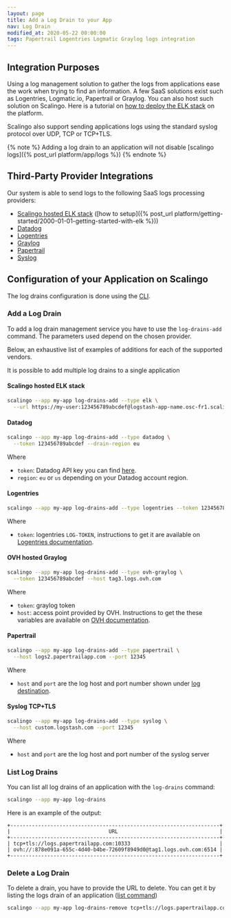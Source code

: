 ```yaml
---
layout: page
title: Add a Log Drain to your App
nav: Log Drain
modified_at: 2020-05-22 00:00:00
tags: Papertrail Logentries Logmatic Graylog logs integration
---
```


## Integration Purposes

Using a log management solution to gather the logs from applications ease the
work when trying to find an information.
A few SaaS solutions exist such as Logentries, Logmatic.io, Papertrail or
Graylog. You can also host such solution on Scalingo. Here is a tutorial on
[how to deploy the ELK
stack](https://scalingo.com/articles/2018/02/23/running-the-elk-stack-on-scalingo.html)
on the platform.

Scalingo also support sending applications logs using the standard
syslog protocol over UDP, TCP or TCP+TLS.

{% note %}
Adding a log drain to an application will not disable
[scalingo logs]({% post_url platform/app/logs %})
{% endnote %}

## Third-Party Provider Integrations

Our system is able to send logs to the following SaaS logs processing providers:

* [Scalingo hosted ELK stack](#scalingo-hosted-elk-stack)
([how to setup]({% post_url platform/getting-started/2000-01-01-getting-started-with-elk %}))
* [Datadog](#datadog)
* [Logentries](#logentries)
* [Graylog](#ovh-hosted-graylog)
* [Papertrail](#papertrail)
* [Syslog](#syslog-tcptls)

## Configuration of your Application on Scalingo

The log drains configuration is done using the 
[CLI](https://doc.scalingo.com/cli).

### Add a Log Drain

To add a log drain management service you have to use the `log-drains-add`
command. The parameters used depend on the chosen provider.

Below, an exhaustive list of examples of additions for each of the supported
vendors.

It is possible to add multiple log drains to a single application

#### Scalingo hosted ELK stack

```bash
scalingo --app my-app log-drains-add --type elk \
  --url https://my-user:123456789abcdef@logstash-app-name.osc-fr1.scalingo.io
```

#### Datadog
```bash
scalingo --app my-app log-drains-add --type datadog \
  --token 123456789abcdef --drain-region eu
```
Where
* `token`: Datadog API key you can find
[here](https://app.datadoghq.com/account/settings#api).
* `region`: `eu` or `us` depending on your Datadog account region.


#### Logentries

```bash
scalingo --app my-app log-drains-add --type logentries --token 123456789abcdef
```
Where 
* `token`: logentries `LOG-TOKEN`, instructions to get
it are available on [Logentries
documentation](https://docs.logentries.com/docs/http-post).

#### OVH hosted Graylog
```bash
scalingo --app my-app log-drains-add --type ovh-graylog \
  --token 123456789abcdef --host tag3.logs.ovh.com
```
Where
* `token`: graylog token
* `host`: access point provided by OVH. Instructions to get the these variables
are available on [OVH
documentation](https://docs.ovh.com/fr/logs-data-platform/quick-start/).

#### Papertrail
```bash
scalingo --app my-app log-drains-add --type papertrail \
  --host logs2.papertrailapp.com --port 12345
```
Where
* `host` and `port` are the log host and port number shown under [log
destination](https://papertrailapp.com/account/destinations).

#### Syslog TCP+TLS
```bash
scalingo --app my-app log-drains-add --type syslog \
  --host custom.logstash.com --port 12345
```

Where
* `host` and `port` are the log host and port number of the syslog server


### List Log Drains

You can list all log drains of an application with the `log-drains` command:
```bash
scalingo --app my-app log-drains
```

Here is an example of the output:
```
+--------------------------------------------------------------------+
|                                URL                                 |
+--------------------------------------------------------------------+
| tcp+tls://logs.papertrailapp.com:10333                             |
| ovh://:878e091a-655c-4d40-b4be-72609f8949d0@tag1.logs.ovh.com:6514 |
+--------------------------------------------------------------------+
```

### Delete a Log Drain

To delete a drain, you have to provide the URL to delete.
You can get it by listing the logs drain of an application ([list
command](#list-log-drains))
```bash
scalingo --app my-app log-drains-remove tcp+tls://logs.papertrailapp.com:10333
```
